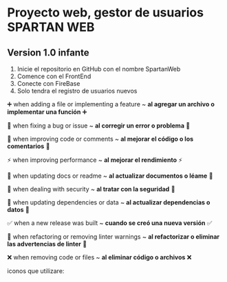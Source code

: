 # Proyecto web, gestor de usuarios SPARTAN WEB

## Version 1.0 infante

1. Inicie el repositorio en GitHub con el nombre SpartanWeb
2. Comence con el FrontEnd
3. Conecte con FireBase
4. Solo tendra el registro de usuarios nuevos

 :heavy_plus_sign: when adding a file or implementing a feature  ~ **al agregar un archivo o implementar una función**  ➕

 :hammer: when fixing a bug or issue ~ **al corregir un error o problema** 🔨

 :green_heart: when improving code or comments ~ **al mejorar el código o los comentarios** 💚

 :zap: when improving performance ~ **al mejorar el rendimiento** ⚡

 :scroll: when updating docs or readme ~ **al actualizar documentos o léame** 📜

 :key: when dealing with security ~ **al tratar con la seguridad** 🔑

:repeat: when updating dependencies or data ~ **al actualizar dependencias o datos** 🔁

 :white_check_mark: when a new release was built ~ **cuando se creó una nueva versión** ✅

 :shirt: when refactoring or removing linter warnings ~ **al refactorizar o eliminar las advertencias de linter** 👕

 :x: when removing code or files ~ **al eliminar código o archivos** ❌

<!-- Hacer push al repositorio  git push -u original master -->

iconos que utilizare:

<!-- <span class="material-icons"> NOMBRE DEL ICONO </span> -->
<!-- <i class="material-icons"> NOMBRE DEL ICONO </i> -->
<!-- search -->
<!-- face -->
<!-- content_copy -->
<!-- add_shopping_cart -->
<!-- more_vert -->
<!-- close -->
<!-- call -->
<!-- home -->
<!-- location_on -->
<!-- today -->
<!-- keyboard_arrow_up -->
<!-- keyboard_arrow_down -->
<!-- delete -->
<!-- create -->

